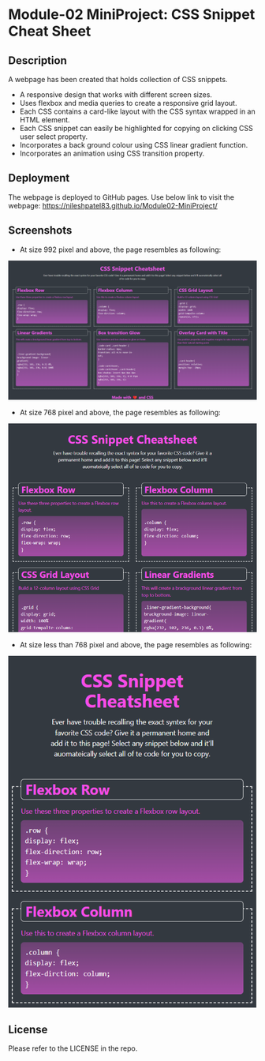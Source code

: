 # Module-02 MiniProject: CSS Snippet Cheat Sheet

## Description
A webpage has been created that holds collection of CSS snippets.
- A responsive design that works with different screen sizes.
- Uses flexbox and media queries to create a responsive grid layout.
- Each CSS contains a card-like layout with the CSS syntax wrapped in an HTML element.
- Each CSS snippet can easily be highlighted for copying on clicking CSS user select property.
- Incorporates a back ground colour using CSS linear gradient function.
- Incorporates an animation using CSS transition property.

## Deployment
The webpage is deployed to GitHub pages. Use below link to visit the webpage: https://nileshpatel83.github.io/Module02-MiniProject/

## Screenshots
- At size 992 pixel and above, the page resembles as following:

![Desktop Webpage](./assets/image/Desktop.png)

- At size 768 pixel and above, the page resembles as following:

![iPad Webpage](./assets/image/iPad.png)

- At size less than 768 pixel and above, the page resembles as following:

![Mobile Webpage](./assets/image/Mobile.png)

## License
Please refer to the LICENSE in the repo.